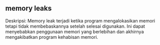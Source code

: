 ## memory leaks
Deskripsi: Memory leak terjadi ketika program mengalokasikan memori tetapi tidak membebaskannya setelah selesai digunakan. Ini dapat menyebabkan penggunaan memori yang berlebihan dan akhirnya mengakibatkan program kehabisan memori.
